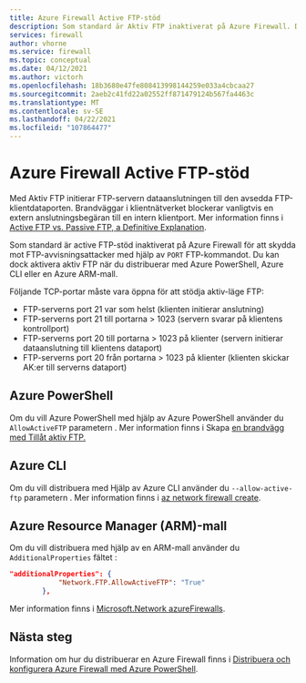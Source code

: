 ```yaml
---
title: Azure Firewall Active FTP-stöd
description: Som standard är Aktiv FTP inaktiverat på Azure Firewall. Du kan aktivera det med hjälp av PowerShell-, CLI- och ARM-mall.
services: firewall
author: vhorne
ms.service: firewall
ms.topic: conceptual
ms.date: 04/12/2021
ms.author: victorh
ms.openlocfilehash: 18b3680e47fe808413998144259e033a4cbcaa27
ms.sourcegitcommit: 2aeb2c41fd22a02552ff871479124b567fa4463c
ms.translationtype: MT
ms.contentlocale: sv-SE
ms.lasthandoff: 04/22/2021
ms.locfileid: "107864477"
---
```

# <a name="azure-firewall-active-ftp-support"></a>Azure Firewall Active FTP-stöd

Med Aktiv FTP initierar FTP-servern dataanslutningen till den avsedda FTP-klientdataporten. Brandväggar i klientnätverket blockerar vanligtvis en extern anslutningsbegäran till en intern klientport. Mer information finns i [Active FTP vs. Passive FTP, a Definitive Explanation](https://slacksite.com/other/ftp.html).

Som standard är active FTP-stöd inaktiverat på Azure Firewall för att skydda mot FTP-avvisningsattacker med hjälp av `PORT` FTP-kommandot. Du kan dock aktivera aktiv FTP när du distribuerar med Azure PowerShell, Azure CLI eller en Azure ARM-mall.

Följande TCP-portar måste vara öppna för att stödja aktiv-läge FTP:

- FTP-serverns port 21 var som helst (klienten initierar anslutning)
- FTP-serverns port 21 till portarna > 1023 (servern svarar på klientens kontrollport)
- FTP-serverns port 20 till portarna > 1023 på klienter (servern initierar dataanslutning till klientens dataport)
- FTP-serverns port 20 från portarna > 1023 på klienter (klienten skickar AK:er till serverns dataport)

## <a name="azure-powershell"></a>Azure PowerShell

Om du vill Azure PowerShell med hjälp av Azure PowerShell använder du `AllowActiveFTP` parametern . Mer information finns i Skapa [en brandvägg med Tillåt aktiv FTP.](/powershell/module/az.network/new-azfirewall#16---create-a-firewall-with-allow-active-ftp-)

## <a name="azure-cli"></a>Azure CLI

Om du vill distribuera med Hjälp av Azure CLI använder du `--allow-active-ftp` parametern . Mer information finns i [az network firewall create](/cli/azure/network/firewall#az_network_firewall_create-optional-parameters). 

## <a name="azure-resource-manager-arm-template"></a>Azure Resource Manager (ARM)-mall

Om du vill distribuera med hjälp av en ARM-mall använder du `AdditionalProperties` fältet :

```json
"additionalProperties": {
            "Network.FTP.AllowActiveFTP": "True"
        },
```
Mer information finns i [Microsoft.Network azureFirewalls](/azure/templates/microsoft.network/azurefirewalls).

## <a name="next-steps"></a>Nästa steg

Information om hur du distribuerar en Azure Firewall finns i [Distribuera och konfigurera Azure Firewall med Azure PowerShell](deploy-ps.md).